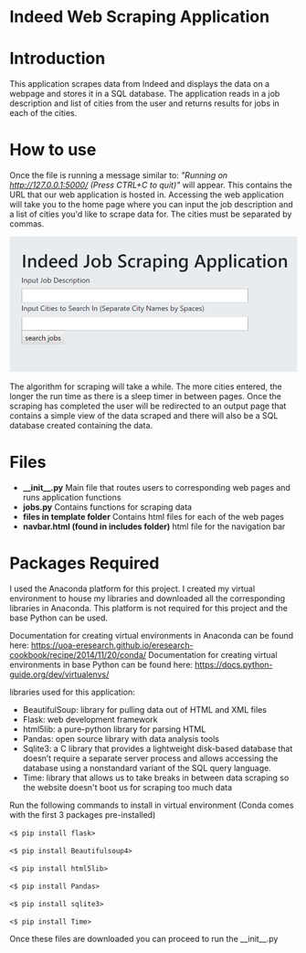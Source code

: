 # **Indeed Web Scraping Application**

# **Introduction**
This application scrapes data from Indeed and displays the data on a webpage and stores it in a SQL database.
The application reads in a job description and list of cities from the user and returns results for jobs in 
each of the cities.

# **How to use**
Once the file is running a message similar to:  *"Running on http://127.0.0.1:5000/ (Press CTRL+C to quit)"* 
will appear. This contains the URL that our web application is hosted in. 
Accessing the web application will take you to the home page where you can input the job description and
a list of cities you'd like to scrape data for. The cities must be separated by commas.

![Job Scraping Image](/Images/search_page.PNG)

The algorithm for scraping will take a while. The more cities entered, the longer the run time as there is a sleep
timer in between pages. Once the scraping has completed the user will be redirected to an output page that contains
a simple view of the data scraped and there will also be a SQL database created containing the data.

# **Files**
* **\_\_init\_\_.py**
	Main file that routes users to corresponding web pages and runs application functions
* **jobs.py**
	Contains functions for scraping data
* **files in template folder**
	Contains html files for each of the web pages
* **navbar.html (found in includes folder)**
	html file for the navigation bar

# **Packages Required**
I used the Anaconda platform for this project. I created my virtual environment to house my libraries and 
downloaded all the corresponding libraries in Anaconda. This platform is not required for this project and
the base Python can be used.

Documentation for creating virtual environments in Anaconda can be found here:
https://uoa-eresearch.github.io/eresearch-cookbook/recipe/2014/11/20/conda/
Documentation for creating virtual environments in base Python can be found here:
https://docs.python-guide.org/dev/virtualenvs/

libraries used for this application:
* BeautifulSoup: library for pulling data out of HTML and XML files
* Flask: web development framework
* html5lib: a pure-python library for parsing HTML
* Pandas: open source library with data analysis tools
* Sqlite3: a C library that provides a lightweight disk-based database that doesn’t require a separate server process and allows accessing the database using a nonstandard variant of the SQL query language.
* Time: library that allows us to take breaks in between data scraping so the website doesn't boot 
us for scraping too much data

Run the following commands to install in virtual environment (Conda comes with the first 3 packages pre-installed)

`<$ pip install flask>`

`<$ pip install Beautifulsoup4>` 

`<$ pip install html5lib>`

`<$ pip install Pandas>`

`<$ pip install sqlite3>`

`<$ pip install Time>`

Once these files are downloaded you can proceed to run the \_\_init\_\_.py

